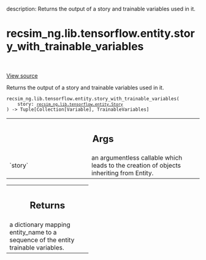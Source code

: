 description: Returns the output of a story and trainable variables used in it.

<div itemscope itemtype="http://developers.google.com/ReferenceObject">
<meta itemprop="name" content="recsim_ng.lib.tensorflow.entity.story_with_trainable_variables" />
<meta itemprop="path" content="Stable" />
</div>

# recsim_ng.lib.tensorflow.entity.story_with_trainable_variables

<!-- Insert buttons and diff -->

<table class="tfo-notebook-buttons tfo-api nocontent" align="left">

</table>

<a target="_blank" href="https://github.com/google-research/recsim_ng/tree/master/recsim_ng/lib/tensorflow/entity.py">View
source</a>

Returns the output of a story and trainable variables used in it.

<pre class="devsite-click-to-copy prettyprint lang-py tfo-signature-link">
<code>recsim_ng.lib.tensorflow.entity.story_with_trainable_variables(
    story: <a href="../../../../recsim_ng/lib/tensorflow/entity/Story.md"><code>recsim_ng.lib.tensorflow.entity.Story</code></a>
) -> Tuple[Collection[Variable], TrainableVariables]
</code></pre>

<!-- Placeholder for "Used in" -->

<!-- Tabular view -->
 <table class="responsive fixed orange">
<colgroup><col width="214px"><col></colgroup>
<tr><th colspan="2"><h2 class="add-link">Args</h2></th></tr>

<tr>
<td>
`story`
</td>
<td>
an argumentless callable which leads to the creation of objects
inheriting from Entity.
</td>
</tr>
</table>

<!-- Tabular view -->
 <table class="responsive fixed orange">
<colgroup><col width="214px"><col></colgroup>
<tr><th colspan="2"><h2 class="add-link">Returns</h2></th></tr>
<tr class="alt">
<td colspan="2">
a dictionary mapping entity_name to a sequence of the entity trainable
variables.
</td>
</tr>

</table>
